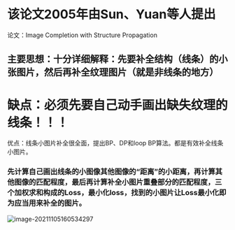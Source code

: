 # 该论文2005年由Sun、Yuan等人提出
论文：Image Completion with Structure Propagation



## 主要思想：十分详细解释：先要补全结构（线条）的小张图片，然后再补全纹理图片（就是非线条的地方）



# 缺点：必须先要自己动手画出缺失纹理的线条！！！

优点：线条小图片补全很全面，提出BP、DP和loop BP算法。都是有效补全线条小图片。

### 先计算自己画出线条的小图像其他图像的“距离”的小距离，再计算其他图像的匹配程度，最后再计算补全小图片重叠部分的匹配程度，三个加权求和构成的Loss，最小化loss，找到的小图片让Loss最小化即为应当用来补全的图片。

![image-20211105160534297](C:\Users\Administrator\AppData\Roaming\Typora\typora-user-images\image-20211105160534297.png)


